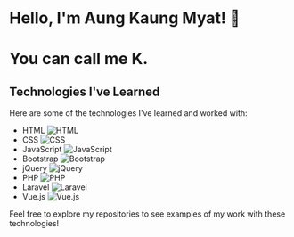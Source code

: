 # Hello, I'm Aung Kaung Myat! 👋
# You can call me K.


## Technologies I've Learned
Here are some of the technologies I've learned and worked with:

- HTML ![HTML](https://img.shields.io/badge/-HTML-orange?style=flat-square&logo=html5&logoColor=white)
- CSS ![CSS](https://img.shields.io/badge/-CSS-blue?style=flat-square&logo=css3&logoColor=white)
- JavaScript ![JavaScript](https://img.shields.io/badge/-JavaScript-yellow?style=flat-square&logo=javascript&logoColor=white)
- Bootstrap ![Bootstrap](https://img.shields.io/badge/-Bootstrap-purple?style=flat-square&logo=bootstrap&logoColor=white)
- jQuery ![jQuery](https://img.shields.io/badge/-jQuery-blue?style=flat-square&logo=jquery&logoColor=white)
- PHP ![PHP](https://img.shields.io/badge/-PHP-777BB4?style=flat-square&logo=php&logoColor=white)
- Laravel ![Laravel](https://img.shields.io/badge/-Laravel-FF2D20?style=flat-square&logo=laravel&logoColor=white)
- Vue.js ![Vue.js](https://img.shields.io/badge/-Vue.js-4FC08D?style=flat-square&logo=vue.js&logoColor=white)

Feel free to explore my repositories to see examples of my work with these technologies!

